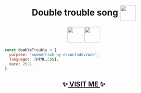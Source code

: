 <h1 align='center'>Double trouble song <img src="https://media2.giphy.com/media/WFZvB7VIXBgiz3oDXE/giphy.gif?cid=ecf05e47ifq1o4g06zq2ceh6ryid270cr66tpyn0z7fx56f5&rid=giphy.gif&ct=s" align='center' width="50">
</h1>

<p align='center' ><img src="https://media2.giphy.com/media/XAxylRMCdpbEWUAvr8/giphy.gif?cid=790b761118fd364e61212674c191594c8f6a6ccca6b2d8d9&rid=giphy.gif&ct=s" width="50"> 
<img src="https://media1.giphy.com/media/fsEaZldNC8A1PJ3mwp/giphy.gif?cid=790b7611f9975b4eecd0cb2ceced9fd4e8bcb7ff71df4034&rid=giphy.gif&ct=s" width="50"></p>

```javascript
const doubleTrouble = {
  purpose: "summerhack by escueladevrock",
  languages: [HTML,CSS],
  date: 2021
}
```

<h2 align='center'>✨<a href="https://kryptonitta.github.io/doubletrouble/"> VISIT ME </a>✨</h2>
